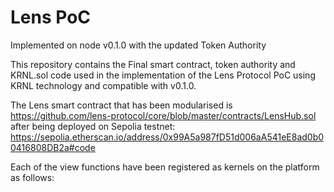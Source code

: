 # Lens PoC

Implemented on node v0.1.0 with the updated Token Authority

This repository contains the Final smart contract, token authority and KRNL.sol code used in the implementation of the Lens Protocol PoC using KRNL technology and compatible with v0.1.0.

The Lens smart contract that has been modularised is <https://github.com/lens-protocol/core/blob/master/contracts/LensHub.sol> after being deployed on Sepolia testnet: <https://sepolia.etherscan.io/address/0x99A5a987fD51d006aA541eE8ad0b00416808DB2a#code>

Each of the view functions have been registered as kernels on the platform as follows:
